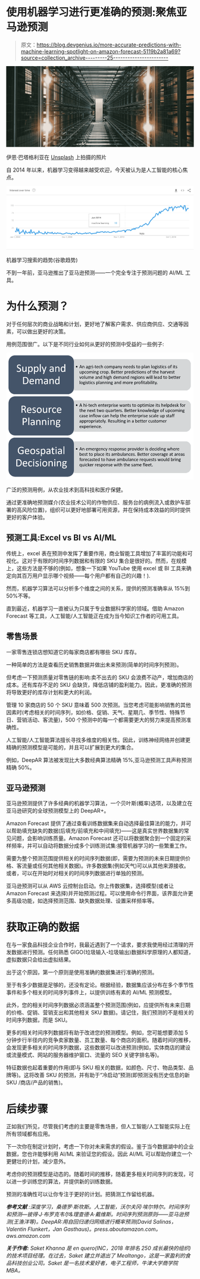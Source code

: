 # 使用机器学习进行更准确的预测:聚焦亚马逊预测

> 原文：<https://blog.devgenius.io/more-accurate-predictions-with-machine-learning-spotlight-on-amazon-forecast-5119b2a81a69?source=collection_archive---------25----------------------->

![](img/2acb5c7748ce8e3754eaebbbfdce2574.png)

伊恩·巴塔格利亚在 [Unsplash](/s/photos/servers?utm_source=unsplash&utm_medium=referral&utm_content=creditCopyText) 上拍摄的照片

自 2014 年以来，机器学习变得越来越受欢迎，今天被认为是人工智能的核心焦点。

![](img/008dcb03801ebf0ea7ccb91b41891463.png)

机器学习搜索的趋势(谷歌趋势)

不到一年前，亚马逊推出了亚马逊预测——一个完全专注于预测问题的 AI/ML 工具。

# 为什么预测？

对于任何层次的商业战略和计划，更好地了解客户需求、供应商供应、交通等因素，可以做出更好的决策。

用例范围很广。以下是不同行业如何从更好的预测中受益的一些例子:

![](img/4dfb74628820a425da23db18ba016aa0.png)

广泛的预测用例，从农业技术到高科技和医疗保健。

通过更准确地预测媒介(农业技术公司的作物供应、服务台的病例流入或救护车部署的高风险位置)，组织可以更好地部署可用资源，并在保持成本效益的同时提供更好的客户体验。

## 预测工具:Excel vs BI vs AI/ML

传统上，excel 表在预测中发挥了重要作用，商业智能工具增加了丰富的功能和可视化。这对于有限的时间序列数据和有限的 SKU 集合是很好的。然而，在规模上，这些方法是不够的(例如，想象一下如果 YouTube 使用 excel 或 BI 工具来确定向其百万用户显示哪个视频——每个用户都有自己的兴趣！).

然而，机器学习算法可以分析多个维度之间的关系，提供的预测准确率从 15%到 50%不等。

直到最近，机器学习一直被认为只属于专业数据科学家的领域。借助 Amazon Forecast 等工具，人工智能/人工智能正在成为当今知识工作者的可用工具。

## 零售场景

一家零售连锁店想知道它的每家商店都有哪些 SKU 库存。

一种简单的方法是查看历史销售数据并做出未来预测(简单的时间序列预测)。

但考虑一下预测质量对零售链的影响:卖不出去的 SKU 会浪费不动产，增加商店的成本。还有库存不足的 SKU 会缺货，降低店铺的盈利能力。因此，更准确的预测将导致更好的库存计划和更大的利润。

管理 10 家商店的 50 个 SKU 意味着 500 次预测。当您考虑可能影响销售的其他因素时(考虑相关的时间序列，如价格、促销、天气、星期几、季节性、特殊节日、营销活动、客流量)，500 个预测中的每一个都需要更大的努力来提高预测准确性。

人工智能/人工智能算法擅长寻找多维度的相关性。因此，训练神经网络并创建更精确的预测模型是可能的，并且可以扩展到更大的集合。

例如，DeepAR 算法被发现比大多数经典算法精确 15%,亚马逊预测工具声称预测精确 50%。

## 亚马逊预测

亚马逊预测提供了许多经典的机器学习算法，一个贝叶斯(概率)选项，以及建立在亚马逊研究的全球预测模型上的 DeepAR+。

Amazon Forecast 提供了通过查看训练数据集来自动选择最佳算法的能力，并可以帮助填充缺失的数据(后填充/前填充和中间填充)——这是真实世界数据集的常见问题，会影响训练质量。Amazon Forecast 还可以将数据聚合到一个固定的采样频率，并可以自动将数据分成多个训练测试集:接管机器学习的一些繁重工作。

需要为整个预测范围提供相关的时间序列数据(即，需要为预测的未来日期提供价格、客流量或任何其他相关数据)。许多数据集(例如天气)可以从其他来源接收。或者，可以在开始时对相关的时间序列数据进行单独的预测。

亚马逊预测可以从 AWS 云控制台启动。你上传数据集，选择模型(或者让 Amazon Forecast 来选择)并开始预测过程。可以使用命令行界面，该界面允许更多高级功能，如选择预测范围、缺失数据处理、设置采样频率等。

# 获取正确的数据

在与一家食品科技企业合作时，我最近遇到了一个请求，要求我使用经过清理的开发数据进行预测。任何熟悉 GIGO(垃圾输入-垃圾输出)数据科学原理的人都知道，虚拟数据只会给出虚拟结果。

出于这个原因，第一个原则是使用准确的数据集进行准确的预测。

至于有多少数据是足够的，还没有定论。根据经验，数据集应该分布在多个季节性事件和多个相关的时间序列事件上，以提供训练有素的 AI/ML 预测模型。

此外，您的相关时间序列数据必须涵盖整个预测范围(例如，应提供所有未来日期的价格、促销、营销支出和其他相关 SKU 数据)。请记住，我们预测的不是相关的时间序列数据，而是 SKU。

更多的相关时间序列数据将有助于改进您的预测模型。例如，您可能想要添加 5 分钟步行半径内的竞争卖家数量、员工数量、每个商店的面积。随着时间的推移，会发现更多相关的时间序列数据，这些数据可以改进预测(例如，实体商店的建设或流量模式、网站的服务器维护窗口、流量的 SEO 关键字排名等)。

特征数据也起着重要的作用(即与 SKU 相关的数据，如颜色、尺寸、物品类型、品牌等)。这将改善 SKU 的预测，并有助于“冷启动”预测(即预测没有历史信息的新 SKU /商店/产品的销售)。

# 后续步骤

正如我们所见，尽管我们考虑的主要是零售场景，但人工智能/人工智能实际上在所有领域都有应用。

下一次你在制定计划时，考虑一下你对未来需求的假设。鉴于当今数据湖中的企业数据，您也许能够利用 AI/ML 来验证您的假设。因此 AI/ML 可以帮助你建立一个更健壮的计划，减少意外。

考虑你的预测模型是动态的。随着时间的推移，随着更多相关时间序列的发现，可以进一步训练您的算法，并提供新的训练数据。

预测的准确性可以让你专注于更好的计划。把猜测工作留给机器。

***参考文献*** *:深度学习，桑德罗·斯坎斯。人工智能，沃尔夫冈·埃尔特尔。时间序列和预测—彼得·J·布罗克韦尔&理查德·A·戴维斯。时间序列预测原则——亚马逊预测(王渔洋等)。DeepAR:用自回归递归网络进行概率预测(David Salinas，Valentin Flunkert，Jan Gasthaus)。press.aboutamazon.com。aws.amazon.com*

***关于作者:*** *Saket Khanna 是 en quero(INC，2018 年排名 250 成长最快的组织)的技术项目经理。在过去，Saket 建立并退出了 Mealtango，这是一家盈利的食品科技创业公司。Saket 是一名技术爱好者，电子工程师，牛津大学商学院 MBA。*